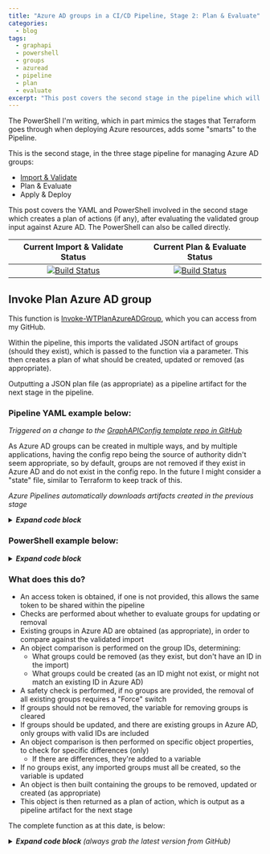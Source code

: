 ```yaml
---
title: "Azure AD groups in a CI/CD Pipeline, Stage 2: Plan & Evaluate"
categories:
  - blog
tags:
  - graphapi
  - powershell
  - groups
  - azuread
  - pipeline
  - plan
  - evaluate
excerpt: "This post covers the second stage in the pipeline which will be used to automate creating, updating and removing Azure AD groups..."
---
```

The PowerShell I'm writing, which in part mimics the stages that Terraform goes through when deploying Azure resources, adds some "smarts" to the Pipeline.

This is the second stage, in the three stage pipeline for managing Azure AD groups:
- [Import & Validate][validate-post]
- Plan & Evaluate
- Apply & Deploy

This post covers the YAML and PowerShell involved in the second stage which creates a plan of actions (if any), after evaluating the validated group input against Azure AD. The PowerShell can also be called directly.

|  Current Import & Validate Status  |   Current Plan & Evaluate Status   |
|:----------------------------------:|:----------------------------------:|
|[![Build Status](https://dev.azure.com/wesleytrust/GraphAPI/_apis/build/status/Azure%20AD/Groups/SVC-AD%3BENV-P%3B%20Groups?branchName=main&stageName=Validate&jobName=Import)](https://dev.azure.com/wesleytrust/GraphAPI/_build/latest?definitionId=9&branchName=main)|[![Build Status](https://dev.azure.com/wesleytrust/GraphAPI/_apis/build/status/Azure%20AD/Groups/SVC-AD%3BENV-P%3B%20Groups?branchName=main&stageName=Plan&jobName=Evaluate)](https://dev.azure.com/wesleytrust/GraphAPI/_build/latest?definitionId=9&branchName=main)|

## Invoke Plan Azure AD group
This function is [Invoke-WTPlanAzureADGroup][function-plan], which you can access from my GitHub.

Within the pipeline, this imports the validated JSON artifact of groups (should they exist), which is passed to the function via a parameter. This then creates a plan of what should be created, updated or removed (as appropriate).

Outputting a JSON plan file (as appropriate) as a pipeline artifact for the next stage in the pipeline.

### Pipeline YAML example below:
_Triggered on a change to the [GraphAPIConfig template repo in GitHub][github-repo]_

As Azure AD groups can be created in multiple ways, and by multiple applications, having the config repo being the source of authority didn't seem appropriate, so by default, groups are not removed if they exist in Azure AD and do not exist in the config repo. In the future I might consider a "state" file, similar to Terraform to keep track of this.

_Azure Pipelines automatically downloads artifacts created in the previous stage_

<details>
  <summary><em><strong>Expand code block</strong></em></summary>

```yaml
- stage: Plan
  pool:
    vmImage: 'windows-latest'
  dependsOn: Validate
  condition: and(succeeded(), eq(dependencies.Validate.outputs['Import.InvokeWTValidateAzureADGroup.ShouldRun'], 'true'))
  jobs:
  - job: Evaluate
    continueOnError: false
    steps:
    - task: DownloadPipelineArtifact@2
      inputs:
        buildType: 'current'
        targetPath: '$(Pipeline.Workspace)'
    - task: CmdLine@2
      name: CloneGraphAPI
      displayName: Clone Graph API repo
      inputs:
        script: 'git clone --branch $(Branch) --single-branch https://github.com/wesley-trust/GraphAPI.git'
        workingDirectory: '$(System.ArtifactsDirectory)'
    - task: CmdLine@2
      name: CloneToolKit
      displayName: Clone Toolkit repo
      inputs:
        script: 'git clone --branch $(Branch) --single-branch https://github.com/wesley-trust/ToolKit.git'
        workingDirectory: '$(System.ArtifactsDirectory)'
    - task: PowerShell@2
      name: InvokeWTPlanAzureADGroup
      displayName: Invoke-WTPlanAzureADGroup
      inputs:
        targetType: 'inline'
        script: |

          # Import and convert Groups from JSON, should they exist
          $TestPath = Test-Path $(Pipeline.Workspace)\Import\Validate.json -PathType Leaf
          if ($TestPath){
              $ValidateAzureADGroups = Get-Content -Raw -Path $(Pipeline.Workspace)\Import\Validate.json | ConvertFrom-Json -Depth 10
          }

          # Dot source and execute function
          . $(System.ArtifactsDirectory)\GraphAPI\Public\AzureAD\Groups\Pipeline\Invoke-WTPlanAzureADGroup.ps1
            $PlanAzureADGroups = Invoke-WTPlanAzureADGroup `
              -TenantDomain $(TenantDomain) `
              -ClientID ${env:CLIENTID} `
              -ClientSecret ${env:CLIENTSECRET} `
              -AzureADGroups $ValidateAzureADGroups `
              -UpdateExistingGroups

          # Create directory for artifact, if it does not exist
          $TestPath = Test-Path $(Pipeline.Workspace)\Output -PathType Container
          if (!$TestPath){
              New-Item -Path $(Pipeline.Workspace)\Output -ItemType Directory | Out-Null
          }

          # If there are Groups
          if ($PlanAzureADGroups.RemoveGroups -or $PlanAzureADGroups.UpdateGroups -or $PlanAzureADGroups.CreateGroups){

            # Set ShouldRun variable to true, for apply stage
            echo "##vso[task.setvariable variable=ShouldRun;isOutput=true]true"

            # Convert to JSON and export
            $PlanAzureADGroups | ConvertTo-Json -Depth 10 | Out-File -Force -FilePath $(Pipeline.Workspace)\Output\Plan.json
          }
        pwsh: true
        workingDirectory: '$(System.ArtifactsDirectory)'
      env:
        CLIENTID: $(ClientID)
        CLIENTSECRET: $(ClientSecret)
    - task: PublishPipelineArtifact@1
      inputs:
        targetPath: '$(Pipeline.Workspace)\Output'
        artifact: 'Evaluate'
        publishLocation: 'pipeline'
```

</details>

### PowerShell example below:

<details>
  <summary><em><strong>Expand code block</strong></em></summary>

```powershell
# Clone repo that contains the Graph API and ToolKit functions
git clone --branch main --single-branch https://github.com/wesley-trust/GraphAPI.git
git clone --branch main --single-branch https://github.com/wesley-trust/ToolKit.git

# Dot source function into memory
. .\GraphAPI\Public\AzureAD\Groups\Pipeline\Invoke-WTPlanAzureADGroup.ps1

# Define Variables
$ClientID = "sdg23497-sd82-983s-sdf23-dsf234kafs24"
$ClientSecret = "khsdfhbdfg723498345_sdfkjbdf~-SDFFG1"
$TenantDomain = "wesleytrustsandbox.onmicrosoft.com"
$AccessToken = "HWYLAqz6PipzzdtPwRnSN0Socozs2lZ7nsFky90UlDGTmaZY1foVojTUqFgm1vw0iBslogoP"

# Example valid group (mailNickName if missing, is auto-generated upon creation)
$ValidateAzureADGroup = [PSCustomObject]@{
    displayName     = "SVC-CA; Exclude from all Conditional Access Policies"
    mailEnabled     = $false
    securityEnabled = $true
}

# Create hashtable
$Parameters = @{
  ClientID             = $ClientID
  ClientSecret         = $ClientSecret
  TenantDomain         = $TenantDomain
  UpdateExistingGroups = $true
  AzureADGroup         = $ValidateAzureADGroup
}

# Create a plan, splatting the hashtable of parameters
Invoke-WTPlanAzureADGroup @Parameters

# Or pipe specific object definitions to the plan function, with an access token previously obtained
$ValidateAzureADGroup | Invoke-WTPlanAzureADGroup -AccessToken $AccessToken

# Or specify each parameter individually, with an access token previously obtained
Invoke-WTPlanAzureADGroup -AzureADGroup $ValidateAzureADGroup -AccessToken $AccessToken -UpdateExistingGroups
```

</details>

### What does this do? <!-- omit in toc -->
- An access token is obtained, if one is not provided, this allows the same token to be shared within the pipeline
- Checks are performed about whether to evaluate groups for updating or removal
- Existing groups in Azure AD are obtained (as appropriate), in order to compare against the validated import
- An object comparison is performed on the group IDs, determining:
  - What groups could be removed (as they exist, but don't have an ID in the import)
  - What groups could be created (as an ID might not exist, or might not match an existing ID in Azure AD)
- A safety check is performed, if no groups are provided, the removal of all existing groups requires a "Force" switch
- If groups should not be removed, the variable for removing groups is cleared
- If groups should be updated, and there are existing groups in Azure AD, only groups with valid IDs are included
- An object comparison is then performed on specific object properties, to check for specific differences (only)
  - If there are differences, they're added to a variable
- If no groups exist, any imported groups must all be created, so the variable is updated
- An object is then built containing the groups to be removed, updated or created (as appropriate)
- This object is then returned as a plan of action, which is output as a pipeline artifact for the next stage

The complete function as at this date, is below:

<details>
  <summary><em><strong>Expand code block</strong> (always grab the latest version from GitHub)</em></summary>

```powershell
function Invoke-WTPlanAzureADGroup {
    [cmdletbinding()]
    param (
        [parameter(
            Mandatory = $false,
            ValueFromPipeLineByPropertyName = $true,
            HelpMessage = "Client ID for the Azure AD service principal with Azure AD Graph permissions"
        )]
        [string]$ClientID,
        [parameter(
            Mandatory = $false,
            ValueFromPipeLineByPropertyName = $true,
            HelpMessage = "Client secret for the Azure AD service principal with Azure AD Graph permissions"
        )]
        [string]$ClientSecret,
        [parameter(
            Mandatory = $false,
            ValueFromPipeLineByPropertyName = $true,
            HelpMessage = "The initial domain (onmicrosoft.com) of the tenant"
        )]
        [string]$TenantDomain,
        [parameter(
            Mandatory = $false,
            ValueFromPipeLineByPropertyName = $true,
            HelpMessage = "The access token, obtained from executing Get-WTGraphAccessToken"
        )]
        [string]$AccessToken,
        [parameter(
            Mandatory = $false,
            ValueFromPipeLineByPropertyName = $true,
            ValueFromPipeLine = $true,
            HelpMessage = "The Azure AD group object"
        )]
        [Alias('AzureADGroup', 'GroupDefinition')]
        [PSCustomObject]$AzureADGroups,
        [Parameter(
            Mandatory = $false,
            ValueFromPipeLineByPropertyName = $true,
            HelpMessage = "Specify whether to update existing groups deployed in the tenant, where the IDs match"
        )]
        [switch]
        $UpdateExistingGroups,
        [Parameter(
            Mandatory = $false,
            ValueFromPipeLineByPropertyName = $true,
            HelpMessage = "Specify whether existing groups deployed in the tenant will be removed, if not present in the import"
        )]
        [switch]
        $RemoveExistingGroups,
        [parameter(
            Mandatory = $false,
            ValueFromPipeLineByPropertyName = $true,
            HelpMessage = "Specify whether to exclude features in preview, a production API version will be used instead"
        )]
        [switch]$ExcludePreviewFeatures,
        [parameter(
            Mandatory = $false,
            ValueFromPipeLineByPropertyName = $true,
            HelpMessage = "If there are no groups to import, whether to forcibly remove any existing groups"
        )]
        [switch]$Force
    )
    Begin {
        try {
            # Function definitions
            $Functions = @(
                "GraphAPI\Public\Authentication\Get-WTGraphAccessToken.ps1",
                "Toolkit\Public\Invoke-WTPropertyTagging.ps1",
                "GraphAPI\Public\AzureAD\Groups\Get-WTAzureADGroup.ps1"
            )

            # Function dot source
            foreach ($Function in $Functions) {
                . $Function
            }

        }
        catch {
            Write-Error -Message $_.Exception
            throw $_.exception
        }
    }
    Process {
        try {
            
            # If there is no access token, obtain one
            if (!$AccessToken) {
                $AccessToken = Get-WTGraphAccessToken `
                    -ClientID $ClientID `
                    -ClientSecret $ClientSecret `
                    -TenantDomain $TenantDomain
            }

            if ($AccessToken) {

                # Output current action
                Write-Host "Evaluating Azure AD Groups"
                
                # Build Parameters
                $Parameters = @{
                    AccessToken = $AccessToken
                }
                if ($ExcludePreviewFeatures) {
                    $Parameters.Add("ExcludePreviewFeatures", $true)
                }

                # Evaluate groups if parameters exist
                if ($RemoveExistingGroups -or $UpdateExistingGroups) {

                    # Get existing groups for comparison
                    $ExistingGroups = Get-WTAzureADGroup @Parameters

                    if ($ExistingGroups) {

                        if ($AzureADGroups) {

                            # Compare object on id and pass thru all objects, including those that exist and are to be imported
                            $GroupComparison = Compare-Object `
                                -ReferenceObject $ExistingGroups `
                                -DifferenceObject $AzureADGroups `
                                -Property id `
                                -PassThru

                            # Filter for groups that should be removed, as they do not exist in the import
                            $RemoveGroups = $GroupComparison | Where-Object { $_.sideindicator -eq "<=" }

                            # Filter for groups that did not contain an id, and so are groups that should be created
                            $CreateGroups = $GroupComparison | Where-Object { $_.sideindicator -eq "=>" }
                        }
                        else {

                            # If force is enabled, then if removal of groups is specified, all existing will be removed
                            if ($Force) {
                                $RemoveGroups = $ExistingGroups
                            }
                        }

                        if (!$RemoveExistingGroups) {

                            # If groups are not to be removed, disregard any groups for removal
                            $RemoveGroups = $null
                        }
                        if ($UpdateExistingGroups) {
                            if ($AzureADGroups) {
                                
                                # Check whether the groups that could be updated have valid ids (so can be updated, ignore the rest)
                                $UpdateGroups = foreach ($Group in $AzureADGroups) {
                                    if ($Group.id -in $ExistingGroups.id) {
                                        $Group
                                    }
                                }

                                # If groups exist, with ids that matched the import
                                if ($UpdateGroups) {
                            
                                    # Compare again, with all mandatory property elements for differences
                                    $GroupPropertyComparison = Compare-Object `
                                        -ReferenceObject $ExistingGroups `
                                        -DifferenceObject $UpdateGroups `
                                        -Property id, displayName, description, membershipRule

                                    $UpdateGroups = $GroupPropertyComparison | Where-Object { $_.sideindicator -eq "=>" }
                                }
                            }
                        }
                    }
                    else {
                        # If no groups exist, any imported must be created
                        $CreateGroups = $AzureADGroups
                    }
                }
                else {
                    # If no groups are to be removed or updated, any imported must be created
                    $CreateGroups = $AzureADGroups
                }
                
                # Build object to return
                $PlanAzureADGroups = [ordered]@{}

                if ($RemoveGroups) {
                    $PlanAzureADGroups.Add("RemoveGroups", $RemoveGroups)
                    
                    # Output current action
                    Write-Host "Groups to remove: $($RemoveGroups.count)"

                    foreach ($Group in $RemoveGroups) {
                        Write-Host "Remove: Group ID: $($Group.id)" -ForegroundColor DarkRed
                    }
                }
                else {
                    Write-Host "No groups will be removed, as none exist that are different to the import"
                }
                if ($UpdateGroups) {
                    $PlanAzureADGroups.Add("UpdateGroups", $UpdateGroups)
                                        
                    # Output current action
                    Write-Host "Groups to update: $($UpdateGroups.count)"
                    
                    foreach ($Group in $UpdateGroups) {
                        Write-Host "Update: Group ID: $($Group.id)" -ForegroundColor DarkYellow
                    }
                }
                else {
                    Write-Host "No groups will be updated, as none exist that are different to the import"
                }
                if ($CreateGroups) {
                    $PlanAzureADGroups.Add("CreateGroups", $CreateGroups)
                                        
                    # Output current action
                    Write-Host "Groups to create: $($CreateGroups.count)"

                    foreach ($Group in $CreateGroups) {
                        Write-Host "Create: Group Name: $($Group.displayName)" -ForegroundColor DarkGreen
                    }
                }
                else {
                    Write-Host "No groups will be created, as none exist that are different to the import"
                }

                # If there are groups, return PS object
                if ($PlanAzureADGroups) {
                    $PlanAzureADGroups = [PSCustomObject]$PlanAzureADGroups
                    $PlanAzureADGroups
                }
            }
            else {
                $ErrorMessage = "No access token specified, obtain an access token object from Get-WTGraphAccessToken"
                Write-Error $ErrorMessage
                throw $ErrorMessage
            }
        }
        catch {
            Write-Error -Message $_.Exception
            throw $_.exception
        }
    }
    End {
        try {
            
        }
        catch {
            Write-Error -Message $_.Exception
            throw $_.exception
        }
    }
}
```

</details>

[function-plan]: https://github.com/wesley-trust/GraphAPI/blob/main/Public/AzureAD/Groups/Pipeline/Invoke-WTPlanAzureADGroup.ps1
[devops-link]: https://dev.azure.com/wesleytrust/GraphAPI
[github-repo]: https://github.com/wesley-trust/GraphAPIConfig
[validate-post]: /blog/graph-api-groups-pipeline-validate/
[apply-post]: /blog/graph-api-groups-pipeline-apply/